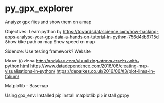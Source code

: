 # py_gpx_explorer
Analyze gpx files and show them on a map

Objectives:
Learn python by https://towardsdatascience.com/how-tracking-apps-analyse-your-gps-data-a-hands-on-tutorial-in-python-756d4db6715d
Show bike path on map
Show speed on map

Sidenote:
Use testing framework?
Website

Ideas:
(/) done http://andykee.com/visualizing-strava-tracks-with-python.html
https://www.datadependence.com/2016/06/creating-map-visualisations-in-python/
https://deparkes.co.uk/2016/06/03/plot-lines-in-folium/

Matplotlib - Basemap



Using gpx_env:
Installed
pip install matplotlib
pip install gpxpy
